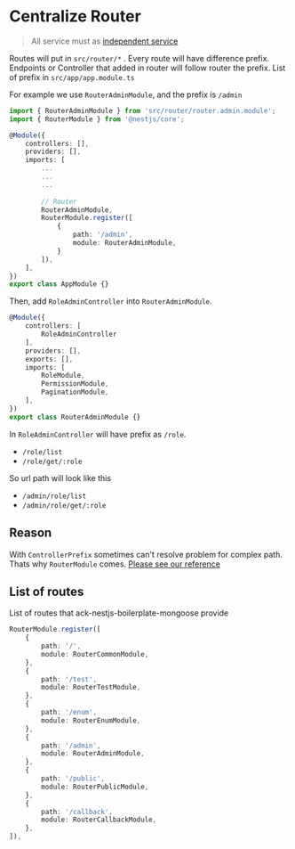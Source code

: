 # Centralize Router

> All service must as [independent service](https://app.gitbook.com/s/AgPk2YQXEyb83NSMYDo1/)

Routes will put in `src/router/*` . Every route will have difference prefix. Endpoints or Controller that added in router will follow router the prefix. List of prefix in `src/app/app.module.ts`

For example we use `RouterAdminModule`, and the prefix is `/admin`

```typescript
import { RouterAdminModule } from 'src/router/router.admin.module';
import { RouterModule } from '@nestjs/core';

@Module({
    controllers: [],
    providers: [],
    imports: [
        ...
        ...
        ...
        
        // Router
        RouterAdminModule,
        RouterModule.register([
            {
                path: '/admin',
                module: RouterAdminModule,
            }
        ]),
    ],
})
export class AppModule {}
```

Then, add `RoleAdminController` into `RouterAdminModule`.

```typescript
@Module({
    controllers: [
        RoleAdminController
    ],
    providers: [],
    exports: [],
    imports: [
        RoleModule,
        PermissionModule,
        PaginationModule,
    ],
})
export class RouterAdminModule {}
```

In `RoleAdminController` will have prefix as `/role`.

* `/role/list`
* `/role/get/:role`

So url path will look like this

* `/admin/role/list`
* `/admin/role/get/:role`

## Reason

With `ControllerPrefix` sometimes can't resolve problem for complex path. Thats why `RouterModule` comes. [Please see our reference](centralize-router.md#reference)

## List of routes

List of routes that ack-nestjs-boilerplate-mongoose provide

```typescript
RouterModule.register([
    {
        path: '/',
        module: RouterCommonModule,
    },
    {
        path: '/test',
        module: RouterTestModule,
    },
    {
        path: '/enum',
        module: RouterEnumModule,
    },
    {
        path: '/admin',
        module: RouterAdminModule,
    },
    {
        path: '/public',
        module: RouterPublicModule,
    },
    {
        path: '/callback',
        module: RouterCallbackModule,
    },
]),
```

